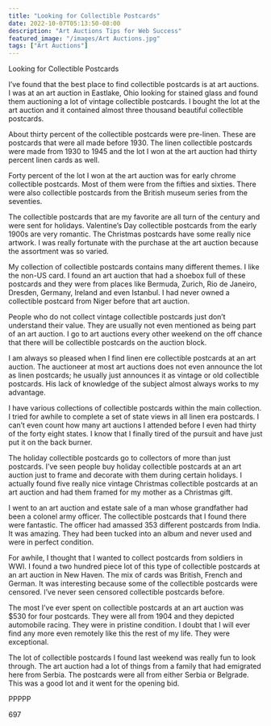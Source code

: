 ```yaml
---
title: "Looking for Collectible Postcards"
date: 2022-10-07T05:13:50-08:00
description: "Art Auctions Tips for Web Success"
featured_image: "/images/Art Auctions.jpg"
tags: ["Art Auctions"]
---
```


Looking for Collectible Postcards

I’ve found that the best place to find collectible postcards is at art auctions.  I was at an art auction in Eastlake, Ohio looking for stained glass and found them auctioning a lot of vintage collectible postcards.  I bought the lot at the art auction and it contained almost three thousand beautiful collectible postcards.

About thirty percent of the collectible postcards were pre-linen.  These are postcards that were all made before 1930.  The linen collectible postcards were made from 1930 to 1945 and the lot I won at the art auction had thirty percent linen cards as well.

Forty percent of the lot I won at the art auction was for early chrome collectible postcards.  Most of them were from the fifties and sixties.  There were also collectible postcards from the British museum series from the seventies.

The collectible postcards that are my favorite are all turn of the century and were sent for holidays.  Valentine’s Day collectible postcards from the early 1900s are very romantic.  The Christmas postcards have some really nice artwork.  I was really fortunate with the purchase at the art auction because the assortment was so varied.

My collection of collectible postcards contains many different themes.  I like the non-US card.  I found an art auction that had a shoebox full of these postcards and they were from places like Bermuda, Zurich, Rio de Janeiro, Dresden, Germany, Ireland and even Istanbul.  I had never owned a collectible postcard from Niger before that art auction.

People who do not collect vintage collectible postcards just don’t understand their value.  They are usually not even mentioned as being part of an art auction.  I go to art auctions every other weekend on the off chance that there will be collectible postcards on the auction block.

I am always so pleased when I find linen ere collectible postcards at an art auction.  The auctioneer at most art auctions does not even announce the lot as linen postcards; he usually just announces it as vintage or old collectible postcards.  His lack of knowledge of the subject almost always works to my advantage.

I have various collections of collectible postcards within the main collection.  I tried for awhile to complete a set of state views in all linen era postcards.  I can’t even count how many art auctions I attended before I even had thirty of the forty eight states.  I know that I finally tired of the pursuit and have just put it on the back burner.

The holiday collectible postcards go to collectors of more than just postcards.  I’ve seen people buy holiday collectible postcards at an art auction just to frame and decorate with them during certain holidays.  I actually found five really nice vintage Christmas collectible postcards at an art auction and had them framed for my mother as a Christmas gift.

I went to an art auction and estate sale of a man whose grandfather had been a colonel army officer.  The collectible postcards that I found there were fantastic.  The officer had amassed 353 different postcards from India.  It was amazing.  They had been tucked into an album and never used and were in perfect condition.

For awhile, I thought that I wanted to collect postcards from soldiers in WWI.  I found a two hundred piece lot of this type of collectible postcards at an art auction in New Haven.  The mix of cards was British, French and German.  It was interesting because some of the collectible postcards were censored.  I’ve never seen censored collectible postcards before.

The most I’ve ever spent on collectible postcards at an art auction was $530 for four postcards.  They were all from 1904 and they depicted automobile racing.  They were in pristine condition.  I doubt that I will ever find any more even remotely like this the rest of my life.  They were exceptional.

The lot of collectible postcards I found last weekend was really fun to look through.  The art auction had a lot of things from a family that had emigrated here from Serbia.  The postcards were all from either Serbia or Belgrade.  This was a good lot and it went for the opening bid.

PPPPP

697

